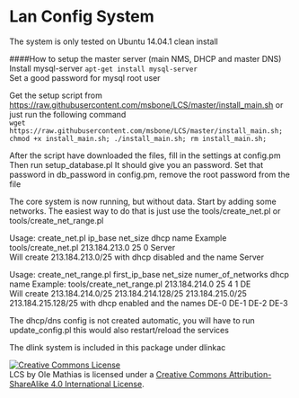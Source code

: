Lan Config System
===
The system is only tested on Ubuntu 14.04.1 clean install


####How to setup the master server (main NMS, DHCP and master DNS) <br />
Install mysql-server ```apt-get install mysql-server``` <br />
 Set a good password for mysql root user

Get the setup script from https://raw.githubusercontent.com/msbone/LCS/master/install_main.sh  or just run the following command<br />
```wget https://raw.githubusercontent.com/msbone/LCS/master/install_main.sh; chmod +x install_main.sh; ./install_main.sh; rm install_main.sh;```

After the script have downloaded the files, fill in the settings at config.pm
Then run setup_database.pl It should give you an password. Set that password in db_password in config.pm, remove the root password from the file

The core system is now running, but without data. Start by adding some networks. The easiest way to do that is just use the tools/create_net.pl or tools/create_net_range.pl

Usage: create_net.pl ip_base net_size dhcp name
  Example tools/create_net.pl 213.184.213.0 25 0 Server <br />
  Will create 213.184.213.0/25 with dhcp disabled and the name Server

Usage: create_net_range.pl first_ip_base net_size numer_of_networks dhcp name
  Example: tools/create_net_range.pl 213.184.214.0 25 4 1 DE<br />
  Will create 213.184.214.0/25 213.184.214.128/25 213.184.215.0/25 213.184.215.128/25 with dhcp enabled and the names DE-0 DE-1 DE-2 DE-3

The dhcp/dns config is not created automatic, you will have to run update_config.pl this would also restart/reload the services

The dlink system is included in this package under dlinkac


<a rel="license" href="http://creativecommons.org/licenses/by-sa/4.0/"><img alt="Creative Commons License" style="border-width:0" src="https://i.creativecommons.org/l/by-sa/4.0/88x31.png" /></a><br /><span xmlns:dct="http://purl.org/dc/terms/" property="dct:title">LCS</span> by <span xmlns:cc="http://creativecommons.org/ns#" property="cc:attributionName">Ole Mathias</span> is licensed under a <a rel="license" href="http://creativecommons.org/licenses/by-sa/4.0/">Creative Commons Attribution-ShareAlike 4.0 International License</a>.
